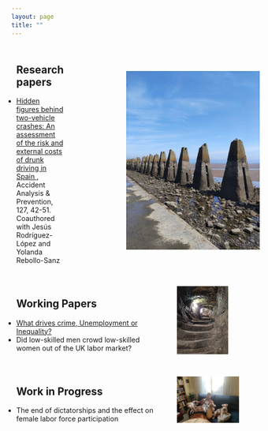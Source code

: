 ```yaml
---
layout: page
title: ""
---
```


<div style="display: flex; align-items: center;">
  <div style="flex: 2; padding: 10px; text-align: left;">
    <h2>Research papers</h2>
    <ul style="list-style-type: disc; padding-left: 0;">
      <li>
        <a href="https://www.sciencedirect.com/science/article/pii/S0001457519302726">
          Hidden figures behind two-vehicle crashes: An assessment of the risk and external costs of drunk driving in Spain
        </a>,
        Accident Analysis & Prevention, 127, 42-51.  Coauthored with Jesús Rodríguez-López and Yolanda Rebollo-Sanz
      </li>
    </ul>
  </div>
<div style="display: flex; align-items: center; justify-content: flex-end; margin-right: 0;">
    <img src="/images/cramond.jpeg" alt="Cramond" width="70%" height="70%">
  </div>
</div>

<div style="display: flex; align-items: center;">
  <div style="flex: 2; padding: 10px; text-align: left;">
    <h2>Working Papers</h2>
    <ul style="list-style-type: disc; padding-left: 0;">
      <li>
        <a href="https://drive.google.com/file/d/1VcYX3i1pWOqt2Jef-8oMBTCYJdU7vGI8/view?usp=sharing">
          What drives crime, Unemployment or Inequality?
        </a>
      </li>
      <li>
          Did low-skilled men crowd low-skilled women out of the UK labor market?
      </li>
    </ul>
  </div>
  <div style="flex: 1; padding: 20px; text-align: left;">
    <img src="/images/st_andres_castle_tunnel.jpeg" alt="tunnel" width="70%" height="70%">
  </div>
</div>

<div style="display: flex; align-items: center;">
  <div style="flex: 2; padding: 10px; text-align: left;">
    <h2>Work in Progress</h2>
    <ul style="list-style-type: disc; padding-left: 0;">
      <li>
          The end of dictatorships and the effect on female labor force participation
      </li>
    </ul>
  </div>
  <div style="flex: 1; padding: 20px; text-align: left;">
    <img src="/images/dogs.jpeg" alt="Doggies" width="85%" height="85%">
  </div>
</div>

